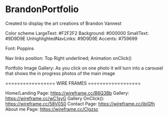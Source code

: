 # BrandonPortfolio
Created to display the art creations of Brandon Vannest

Color scheme
LargeText: #F2F2F2
Background: #000000
SmallText: #9D9D9E
UnhighlightedNavLinks: #9D9D9E
Accents: #759699

Font: Poppins 

Nav links position: Top Right underlined; Animation onClick()

Portfolio Image Gallery: As you click on one photo it will turn into a carousel that shows the in progress photos of the main image



================= WIRE FRAMES ==================

Home/Landing Page: https://wireframe.cc/B6Q3Bb
Gallery: https://wireframe.cc/wC1syG
Gallery OnClick(): https://wireframe.cc/58V0S0
Contact Page: https://wireframe.cc/ibiGfh
About me Page: https://wireframe.cc/Clgzsc